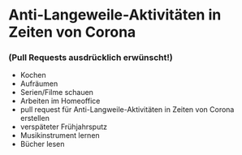# Anti-Langeweile-Aktivitäten in Zeiten von Corona 
### (Pull Requests ausdrücklich erwünscht!)

- Kochen
- Aufräumen
- Serien/Filme schauen
- Arbeiten im Homeoffice
- pull request für Anti-Langweile-Aktivitäten in Zeiten von Corona erstellen
- verspäteter Frühjahrsputz
- Musikinstrument lernen
- Bücher lesen
